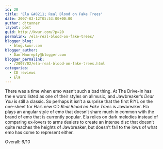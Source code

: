 ```yaml
---
id: 20
title: 'Ela &#8211; Real Blood on Fake Trees'
date: 2007-02-12T05:53:00+00:00
author: djtanner
layout: post
guid: http://kwur.com/?p=20
permalink: /ela-real-blood-on-fake-trees/
blogger_blog:
  - blog.kwur.com
blogger_author:
  - Dan Mnoreply@blogger.com
blogger_permalink:
  - /2007/02/ela-real-blood-on-fake-trees.html
categories:
  - CD reviews
  - Ela
---
```

<div class="pf-content">
  <p>
    There was a time when emo wasn&#8217;t such a bad thing. At The Drive-In has the e word listed as one of their styles on allmusic, and Jawbreaker&#8217;s <span style="font-style: italic;">Dear You</span> is still a classic. So perhaps it isn&#8217;t a surprise that the first RIYL on the one-sheet for Ela&#8217;s new CD <span style="font-style: italic;">Real Blood on Fake Trees</span> is Jawbreaker. Ela plays an angular style of emo that doesn&#8217;t share much in common with the brand of emo that is currently popular. Ela relies on dark melodies instead of comparing ex-lovers to arms dealers to create an intense disc that doesn&#8217;t quite reaches the heights of Jawbreaker, but doesn&#8217;t fall to the lows of what emo has come to represent either.
  </p>
  
  <p>
    Overall: 6/10
  </p>
</div>